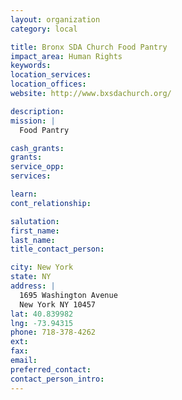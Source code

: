 ```yaml
---
layout: organization
category: local

title: Bronx SDA Church Food Pantry
impact_area: Human Rights
keywords: 
location_services: 
location_offices: 
website: http://www.bxsdachurch.org/

description: 
mission: |
  Food Pantry

cash_grants: 
grants: 
service_opp: 
services: 

learn: 
cont_relationship: 

salutation: 
first_name: 
last_name: 
title_contact_person: 

city: New York
state: NY
address: |
  1695 Washington Avenue  
  New York NY 10457
lat: 40.839982
lng: -73.94315
phone: 718-378-4262
ext: 
fax: 
email: 
preferred_contact: 
contact_person_intro: 
---
```

